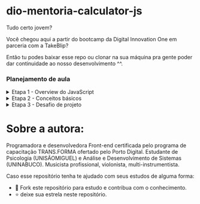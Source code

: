 # dio-mentoria-calculator-js

Tudo certo jovem?

Você chegou aqui a partir do bootcamp da Digital Innovation One em parceria com a TakeBlip?

Então tu podes baixar esse repo ou clonar na sua máquina pra gente poder dar continuidade ao nosso desenvolvimento ^^.

### Planejamento de aula

<details>
<summary>
Etapa 1 - Overview do JavaScript
</summary>
<table>
<tr>
<td>
<a href="https://www.developer.mozilla.org/pt-BR/docs/Glossary/JavaScript">Glossário</a>
</td>
</tr>
<tr>
<td>
<a href="https://www.developer.mozilla.org/pt-BR/docs/Learn/JavaScript/First_steps/What_is_JavaScript">O que é o JavaScript</a>
</td>
</tr>
</table>
</details>

<details>
<summary>
Etapa 2 - Conceitos básicos
</summary>
<details>
<summary>
Variáveis
</summary>
<table>
<tr>
<td>
<a href="https://developer.mozilla.org/en-US/docs/Web/JavaScript/Reference/Statements/var">var</a>
</td>
</tr>
<tr>
<td>
<a href="https://developer.mozilla.org/en-US/docs/Web/JavaScript/Reference/Statements/let">let</a>
</td>
</tr>
<tr>
<td>
<a href="https://developer.mozilla.org/en-US/docs/Web/JavaScript/Reference/Statements/const">const</a>
</td>
</tr>
</table>
</details>
<details>
<summary>
Tipos primitivos
</summary>
<table>
<tr>
<td>
<a href="https://developer.mozilla.org/en-US/docs/Web/JavaScript/Reference/Global_Objects/Boolean">boolean</a>
</td>
</tr>
<tr>
<td>
<a href="https://developer.mozilla.org/en-US/docs/Web/JavaScript/Reference/Global_Objects/null">null</a>
</td>
</tr>
<tr>
<td>
<a href="https://developer.mozilla.org/en-US/docs/Web/JavaScript/Reference/Global_Objects/undefined">undefined</a>
</td>
</tr>
<tr>
<td>
<a href="https://developer.mozilla.org/en-US/docs/Web/JavaScript/Reference/Global_Objects/String">string</a>
</td>
</tr>
<tr>
<td>
<a href="https://developer.mozilla.org/en-US/docs/Web/JavaScript/Reference/Global_Objects/Object">object</a>
</td>
</tr>
<tr>
<td>
<a href="https://developer.mozilla.org/en-US/docs/Web/JavaScript/Reference/Functions">function</a>
</td>
</tr>
</table>
</details>
</details>

<details>
<summary>
Etapa 3 - Desafio de projeto
</summary>
<table>
<tr>
<td>
<a href="https://www.developer.mozilla.org/pt-BR/docs/Glossary/JavaScript">Repositório</a>
</td>
</tr>
<tr>
<td>
<a href="https://www.developer.mozilla.org/pt-BR/docs/Learn/JavaScript/First_steps/What_is_JavaScript">O que é o JavaScript</a>
</td>
</tr>
</table>
</details>

# Sobre a autora:
   
   <p>
    Programadora e desenvolvedora Front-end certificada pelo programa de capacitação TRANS.FORMA ofertado pelo Porto Digital. Estudante de Psicologia (UNISÃOMIGUEL) e Análise e Desenvolvimento de Sistemas (UNINABUCO). Musicista profissional, violonista, multi-instrumentista.
         
<br>
      
Caso esse repositório tenha te ajudado com seus estudos de alguma forma:      
- 🤝 Fork este repositório para estudo e contribua com o conhecimento.
- ⭐ deixe sua estrela neste repositório.
